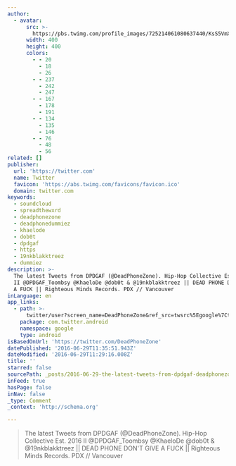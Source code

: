 ```yaml
---
author:
  - avatar:
      src: >-
        https://pbs.twimg.com/profile_images/725214061080637440/KsS5VmXv_400x400.jpg
      width: 400
      height: 400
      colors:
        - - 20
          - 18
          - 26
        - - 237
          - 242
          - 247
        - - 167
          - 178
          - 191
        - - 134
          - 135
          - 146
        - - 76
          - 48
          - 56
related: []
publisher:
  url: 'https://twitter.com'
  name: Twitter
  favicon: 'https://abs.twimg.com/favicons/favicon.ico'
  domain: twitter.com
keywords:
  - soundcloud
  - spreadthewxrd
  - deadphonezone
  - deadphonedummiez
  - khaelode
  - dob0t
  - dpdgaf
  - https
  - 19nkblakktreez
  - dummiez
description: >-
  The latest Tweets from DPDGAF (@DeadPhoneZone). Hip-Hop Collective Est. 2016
  II @DPDGAF_Toombsy @KhaeloDe @dob0t & @19nkblakktreez || DEAD PHONE DON'T GIVE
  A FUCK || Righteous Minds Records. PDX // Vancouver
inLanguage: en
app_links:
  - path: >-
      twitter/user?screen_name=DeadPhoneZone&ref_src=twsrc%5Egoogle%7Ctwcamp%5Eandroidseo%7Ctwgr%5Eprofile
    package: com.twitter.android
    namespace: google
    type: android
isBasedOnUrl: 'https://twitter.com/DeadPhoneZone'
datePublished: '2016-06-29T11:35:51.943Z'
dateModified: '2016-06-29T11:29:16.008Z'
title: ''
starred: false
sourcePath: _posts/2016-06-29-the-latest-tweets-from-dpdgaf-deadphonezone-hip-hop-coll.md
inFeed: true
hasPage: false
inNav: false
_type: Comment
_context: 'http://schema.org'

---
```

> The latest Tweets from DPDGAF (@DeadPhoneZone). Hip-Hop Collective Est. 2016 II @DPDGAF\_Toombsy @KhaeloDe @dob0t & @19nkblakktreez || DEAD PHONE DON'T GIVE A FUCK || Righteous Minds Records. PDX // Vancouver